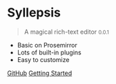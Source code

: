 # Syllepsis

> A magical rich-text editor <small>0.0.1</small>

- Basic on Prosemirror
- Lots of built-in plugins
- Easy to customize


[GitHub](https://github.com/bytedance/syllepsis)
[Getting Started](/en/about.md)

<!--[Quick Start](/en/about.md)-->